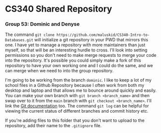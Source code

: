 # CS340 Shared Repository
### Group 53: Dominic and Denyse

The command `git clone https://github.com/maluskid/CS340-Intro-to-Databases.git`
will initialize a git repository in your PWD that mirrors this one. I have yet
to manage a repository with more maintainers than just myself, so that will be an
interesting hurdle to cross. I'll look into setting permissions so you don't need
to make merge requests to merge your code into the repository. It's possible you
could simply make a fork of this repository to have your own working one and I could
do the same, and we can merge when we need to into the group repository.

I'm going to be working from the branch `dominic`. I like to keep a lot of my school files
in a Github Repository because I often work from both my desktop and laptop and that allows
me to bounce around quickly and easily. You can make your own branch with `git branch <branch_name>`
and then swap over to it from the `main` branch with `git checkout <branch_name>`. I'll link the
[Git documentation](https://git-scm.com/docs) too. The command `git log` can be helpful for viewing
the current status of different branches and commit history etc.

If you're adding files to this folder that you don't want to upload to the repository, add
their name to the `.gitignore` file.
